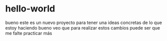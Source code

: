 # hello-world
bueno este es un nuevo proyecto para tener una ideas concretas de lo que estoy haciendo 
bueno veo que para realizar estos cambios puede ser que  me falte practicar más 
